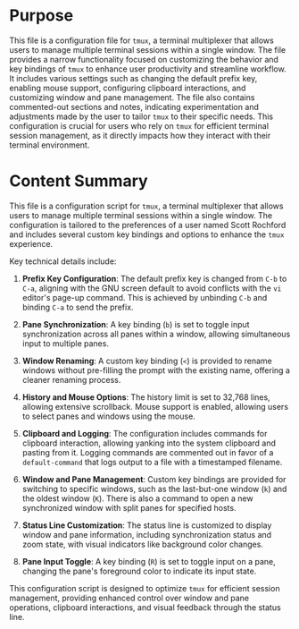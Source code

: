 # Purpose
This file is a configuration file for `tmux`, a terminal multiplexer that allows users to manage multiple terminal sessions within a single window. The file provides a narrow functionality focused on customizing the behavior and key bindings of `tmux` to enhance user productivity and streamline workflow. It includes various settings such as changing the default prefix key, enabling mouse support, configuring clipboard interactions, and customizing window and pane management. The file also contains commented-out sections and notes, indicating experimentation and adjustments made by the user to tailor `tmux` to their specific needs. This configuration is crucial for users who rely on `tmux` for efficient terminal session management, as it directly impacts how they interact with their terminal environment.
# Content Summary
This file is a configuration script for `tmux`, a terminal multiplexer that allows users to manage multiple terminal sessions within a single window. The configuration is tailored to the preferences of a user named Scott Rochford and includes several custom key bindings and options to enhance the `tmux` experience.

Key technical details include:

1. **Prefix Key Configuration**: The default prefix key is changed from `C-b` to `C-a`, aligning with the GNU screen default to avoid conflicts with the `vi` editor's page-up command. This is achieved by unbinding `C-b` and binding `C-a` to send the prefix.

2. **Pane Synchronization**: A key binding (`b`) is set to toggle input synchronization across all panes within a window, allowing simultaneous input to multiple panes.

3. **Window Renaming**: A custom key binding (`<`) is provided to rename windows without pre-filling the prompt with the existing name, offering a cleaner renaming process.

4. **History and Mouse Options**: The history limit is set to 32,768 lines, allowing extensive scrollback. Mouse support is enabled, allowing users to select panes and windows using the mouse.

5. **Clipboard and Logging**: The configuration includes commands for clipboard interaction, allowing yanking into the system clipboard and pasting from it. Logging commands are commented out in favor of a `default-command` that logs output to a file with a timestamped filename.

6. **Window and Pane Management**: Custom key bindings are provided for switching to specific windows, such as the last-but-one window (`k`) and the oldest window (`K`). There is also a command to open a new synchronized window with split panes for specified hosts.

7. **Status Line Customization**: The status line is customized to display window and pane information, including synchronization status and zoom state, with visual indicators like background color changes.

8. **Pane Input Toggle**: A key binding (`R`) is set to toggle input on a pane, changing the pane's foreground color to indicate its input state.

This configuration script is designed to optimize `tmux` for efficient session management, providing enhanced control over window and pane operations, clipboard interactions, and visual feedback through the status line.
